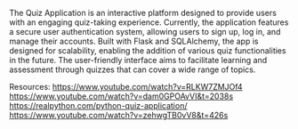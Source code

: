 The Quiz Application is an interactive platform designed to provide users with an engaging quiz-taking experience. Currently, the application features a secure user authentication system, allowing users to sign up, log in, and manage their accounts. Built with Flask and SQLAlchemy, the app is designed for scalability, enabling the addition of various quiz functionalities in the future. The user-friendly interface aims to facilitate learning and assessment through quizzes that can cover a wide range of topics.

Resources:
https://www.youtube.com/watch?v=RLKW7ZMJOf4
https://www.youtube.com/watch?v=dam0GPOAvVI&t=2038s
https://realpython.com/python-quiz-application/
https://www.youtube.com/watch?v=zehwgTB0vV8&t=426s
